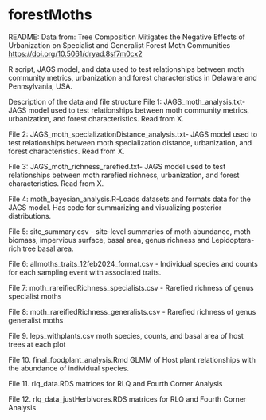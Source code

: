 # forestMoths

README: Data from: Tree Composition Mitigates the Negative Effects of Urbanization on Specialist and Generalist Forest Moth Communities
https://doi.org/10.5061/dryad.8sf7m0cx2

R script, JAGS model, and data used to test relationships between moth community metrics, urbanization and forest characteristics in Delaware and Pennsylvania, USA.

Description of the data and file structure
File 1: JAGS_moth_analysis.txt- JAGS model used to test relationships between moth community metrics, urbanization, and forest characteristics. Read from X.

File 2: JAGS_moth_specializationDistance_analysis.txt- JAGS model used to test relationships between moth specialization distance, urbanization, and forest characteristics. Read from X.

File 3: JAGS_moth_richness_rarefied.txt- JAGS model used to test relationships between moth rarefied richness, urbanization, and forest characteristics. Read from X.

File 4: moth_bayesian_analysis.R-Loads datasets and formats data for the JAGS model. Has code for summarizing and visualizing posterior distributions.

File 5: site_summary.csv - site-level summaries of moth abundance, moth biomass, impervious surface, basal area, genus richness and Lepidoptera-rich tree basal area.

File 6: allmoths_traits_12feb2024_format.csv - Individual species and counts for each sampling event with associated traits.

File 7: moth_rareifiedRichness_specialists.csv - Rarefied richness of genus specialist moths

File 8: moth_rareifiedRichness_generalists.csv - Rarefied richness of genus generalist moths

File 9. leps_withplants.csv moth species, counts, and basal area of host trees at each plot

File 10. final_foodplant_analysis.Rmd GLMM of Host plant relationships with the abundance of individual species.

File 11. rlq_data.RDS matrices for RLQ and Fourth Corner Analysis

File 12. rlq_data_justHerbivores.RDS matrices for RLQ and Fourth Corner Analysis
